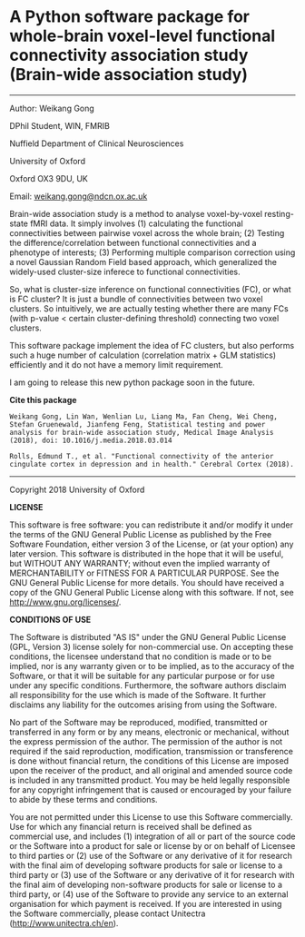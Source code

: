 # A Python software package for whole-brain voxel-level functional connectivity association study (Brain-wide association study)

 - - - - - - - - - - - - - - - - - - - - - - - - - - - - - - - - - - - - - - - - - - - - - - - - - - - - - - - - - - - -
Author: Weikang Gong

DPhil Student, WIN, FMRIB

Nuffield Department of Clinical Neurosciences

University of Oxford

Oxford OX3 9DU, UK

Email: weikang.gong@ndcn.ox.ac.uk

Brain-wide association study is a method to analyse voxel-by-voxel resting-state fMRI data. It simply involves (1) calculating the functional connectivities between pairwise voxel across the whole brain; (2) Testing the difference/correlation between functional connectivities and a phenotype of interests; (3) Performing multiple comparison correction using a novel Gaussian Random Field based approach, which generalized the widely-used cluster-size inferece to functional connectivities.

So, what is cluster-size inference on functional connectivities (FC), or what is FC cluster? It is just a bundle of connectivities between two voxel clusters. So intuitively, we are actually testing whether there are many FCs (with p-value < certain cluster-defining threshold) connecting two voxel clusters.

This software package implement the idea of FC clusters, but also performs such a huge number of calculation (correlation matrix + GLM statistics) efficiently and it do not have a memory limit requirement.

I am going to release this new python package soon in the future.

**Cite this package**
```
Weikang Gong, Lin Wan, Wenlian Lu, Liang Ma, Fan Cheng, Wei Cheng, Stefan Gruenewald, Jianfeng Feng, Statistical testing and power analysis for brain-wide association study, Medical Image Analysis (2018), doi: 10.1016/j.media.2018.03.014
```
```
Rolls, Edmund T., et al. "Functional connectivity of the anterior cingulate cortex in depression and in health." Cerebral Cortex (2018).
```


------------------------------------------------------------------------------------------------------------------------
Copyright 2018 University of Oxford

**LICENSE**

This software is free software: you can redistribute it and/or modify it under the terms of the GNU General Public License as published by the Free Software Foundation, either version 3 of the License, or (at your option) any later version. This software is distributed in the hope that it will be useful, but WITHOUT ANY WARRANTY; without even the implied warranty of MERCHANTABILITY or FITNESS FOR A PARTICULAR PURPOSE. See the GNU General Public License for more details. You should have received a copy of the GNU General Public License along with this software. If not, see http://www.gnu.org/licenses/.



**CONDITIONS OF USE**

The Software is distributed "AS IS" under the GNU General Public License (GPL, Version 3) license solely for non-commercial use. On accepting these conditions, the licensee understand that no condition is made or to be implied, nor is any warranty given or to be implied, as to the accuracy of the Software, or that it will be suitable for any particular purpose or for use under any specific conditions. Furthermore, the software authors disclaim all responsibility for the use which is made of the Software. It further disclaims any liability for the outcomes arising from using the Software.

No part of the Software may be reproduced, modified, transmitted or transferred in any form or by any means, electronic or mechanical, without the express permission of the author. The permission of the author is not required if the said reproduction, modification, transmission or transference is done without financial return, the conditions of this License are imposed upon the receiver of the product, and all original and amended source code is included in any transmitted product. You may be held legally responsible for any copyright infringement that is caused or encouraged by your failure to abide by these terms and conditions.

You are not permitted under this License to use this Software commercially. Use for which any financial return is received shall be defined as commercial use, and includes (1) integration of all or part of the source code or the Software into a product for sale or license by or on behalf of Licensee to third parties or (2) use of the Software or any derivative of it for research with the final aim of developing software products for sale or license to a third party or (3) use of the Software or any derivative of it for research with the final aim of developing non-software products for sale or license to a third party, or (4) use of the Software to provide any service to an external organisation for which payment is received. If you are interested in using the Software commercially, please contact Unitectra (http://www.unitectra.ch/en).


